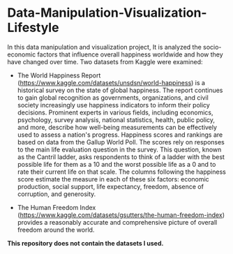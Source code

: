 # Data-Manipulation-Visualization-Lifestyle
In this data manipulation and visualization project, It is analyzed the socio-economic factors that influence overall happiness worldwide and how they have changed over time. Two datasets from Kaggle were examined:

- The World Happiness Report (https://www.kaggle.com/datasets/unsdsn/world-happiness) is a historical survey on the state of global happiness. The report continues to gain global recognition as governments, organizations, and civil society increasingly use happiness indicators to inform their policy decisions. Prominent experts in various fields, including economics, psychology, survey analysis, national statistics, health, public policy, and more, describe how well-being measurements can be effectively used to assess a nation's progress. Happiness scores and rankings are based on data from the Gallup World Poll. The scores rely on responses to the main life evaluation question in the survey. This question, known as the Cantril ladder, asks respondents to think of a ladder with the best possible life for them as a 10 and the worst possible life as a 0 and to rate their current life on that scale. The columns following the happiness score estimate the measure in each of these six factors: economic production, social support, life expectancy, freedom, absence of corruption, and generosity.

- The Human Freedom Index (https://www.kaggle.com/datasets/gsutters/the-human-freedom-index) provides a reasonably accurate and comprehensive picture of overall freedom around the world.

**This repository does not contain the datasets I used.**
